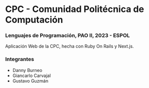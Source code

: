 # CPC - Comunidad Politécnica de Computación
### Lenguajes de Programación, PAO II, 2023 - ESPOL
Aplicación Web de la CPC, hecha con Ruby On Rails y Next.js.

### Integrantes
- Danny Burneo
- Giancarlo Carvajal
- Gustavo Guzmán
